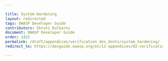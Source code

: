 ```yaml
---

title: System Hardening
layout: redirected
tags: OWASP Developer Guide
contributors: Shruti Kulkarni
document: OWASP Developer Guide
order: 1422
permalink: /draft/appendices/verification_dos_donts/system_hardening/
redirect_to: https://devguide.owasp.org/en/12-appendices/02-verification-dos-donts/02-system-hardening/

---
```

